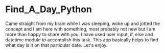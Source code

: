 # Find_A_Day_Python
Came straight from my brain while I was sleeping, woke up and jotted the concept and I am here with something, most probably not new but I am more than happy to share with you. I have used user input, if, else and datetime module to accomplish this task. This app basically helps to find what day is it on that particular date. Let's enjoy. 
